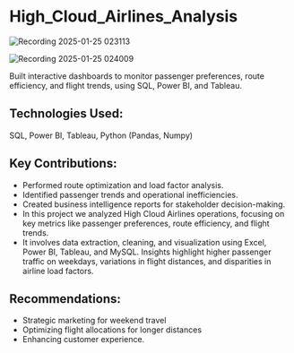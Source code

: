 # High_Cloud_Airlines_Analysis
![Recording 2025-01-25 023113](https://github.com/user-attachments/assets/d92c92e4-949f-43b3-a468-d33f768d27ad)

![Recording 2025-01-25 024009](https://github.com/user-attachments/assets/8320de9d-c232-4d88-9b65-7320285de487)

Built interactive dashboards to monitor passenger preferences, route efficiency, and flight trends, using SQL, Power BI, and Tableau.

## Technologies Used:
SQL, Power BI, Tableau, Python (Pandas, Numpy)

## Key Contributions:
- Performed route optimization and load factor analysis.
- Identified passenger trends and operational inefficiencies.
- Created business intelligence reports for stakeholder decision-making.
- In this project we analyzed High Cloud Airlines operations, focusing on key metrics like passenger preferences, route efficiency, and flight trends.
- It involves data extraction, cleaning, and visualization using Excel, Power BI, Tableau, and MySQL. Insights highlight higher passenger traffic on weekdays, variations in flight distances, and disparities in 
  airline load factors.
  
## Recommendations:
- Strategic marketing for weekend travel 
- Optimizing flight allocations for longer distances
- Enhancing customer experience.
